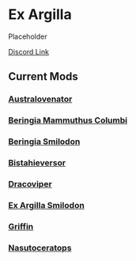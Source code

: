 # Ex Argilla

Placeholder

[Discord Link](#)

## Current Mods

### [Australovenator](https://guides.gsh-servers.com/Pages/Path%20of%20Titans/Guides/Curve%20Overrides/Modded%20Dinosaurs/Ex%20Argilla/Mod-Australovenator.html)
### [Beringia Mammuthus Columbi](https://guides.gsh-servers.com/Pages/Path%20of%20Titans/Guides/Curve%20Overrides/Modded%20Dinosaurs/Ex%20Argilla/Mod-Beringia-Mammuthus-Columbi.html)
### [Beringia Smilodon](https://guides.gsh-servers.com/Pages/Path%20of%20Titans/Guides/Curve%20Overrides/Modded%20Dinosaurs/Ex%20Argilla/Mod-Beringia-Smilodon.html)
### [Bistahieversor](https://guides.gsh-servers.com/Pages/Path%20of%20Titans/Guides/Curve%20Overrides/Modded%20Dinosaurs/Ex%20Argilla/Mod-Bistahieversor.html)
### [Dracoviper](https://guides.gsh-servers.com/Pages/Path%20of%20Titans/Guides/Curve%20Overrides/Modded%20Dinosaurs/Ex%20Argilla/Mod-Dracoviper.html)
### [Ex Argilla Smilodon](https://guides.gsh-servers.com/Pages/Path%20of%20Titans/Guides/Curve%20Overrides/Modded%20Dinosaurs/Ex%20Argilla/Mod-Ex-Argilla-Smilodon.html)
### [Griffin](https://guides.gsh-servers.com/Pages/Path%20of%20Titans/Guides/Curve%20Overrides/Modded%20Dinosaurs/Ex%20Argilla/Mod-Griffin.html)
### [Nasutoceratops](https://guides.gsh-servers.com/Pages/Path%20of%20Titans/Guides/Curve%20Overrides/Modded%20Dinosaurs/Ex%20Argilla/Mod-Nasutoceratops.html)
